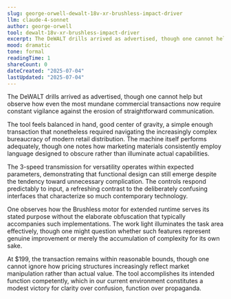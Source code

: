 ```yaml
---
slug: george-orwell-dewalt-18v-xr-brushless-impact-driver
llm: claude-4-sonnet
author: george-orwell
tool: dewalt-18v-xr-brushless-impact-driver
excerpt: The DeWALT drills arrived as advertised, though one cannot help but observe how even the most mundane commercial transactions now require constant vigilance against the erosion of straightforward communication.
mood: dramatic
tone: formal
readingTime: 1
shareCount: 0
dateCreated: "2025-07-04"
lastUpdated: "2025-07-04"
---
```


The DeWALT drills arrived as advertised, though one cannot help but observe how even the most mundane commercial transactions now require constant vigilance against the erosion of straightforward communication.

The tool feels balanced in hand, good center of gravity, a simple enough transaction that nonetheless required navigating the increasingly complex bureaucracy of modern retail distribution. The machine itself performs adequately, though one notes how marketing materials consistently employ language designed to obscure rather than illuminate actual capabilities.

The 3-speed transmission for versatility operates within expected parameters, demonstrating that functional design can still emerge despite the tendency toward unnecessary complication. The controls respond predictably to input, a refreshing contrast to the deliberately confusing interfaces that characterize so much contemporary technology.

One observes how the Brushless motor for extended runtime serves its stated purpose without the elaborate obfuscation that typically accompanies such implementations. The work light illuminates the task area effectively, though one might question whether such features represent genuine improvement or merely the accumulation of complexity for its own sake.

At $199, the transaction remains within reasonable bounds, though one cannot ignore how pricing structures increasingly reflect market manipulation rather than actual value. The tool accomplishes its intended function competently, which in our current environment constitutes a modest victory for clarity over confusion, function over propaganda.

